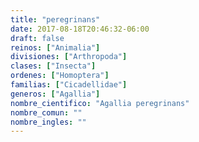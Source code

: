 ```yaml
---
title: "peregrinans"
date: 2017-08-18T20:46:32-06:00
draft: false
reinos: ["Animalia"]
divisiones: ["Arthropoda"]
clases: ["Insecta"]
ordenes: ["Homoptera"]
familias: ["Cicadellidae"]
generos: ["Agallia"]
nombre_cientifico: "Agallia peregrinans"
nombre_comun: ""
nombre_ingles: ""
---
```

